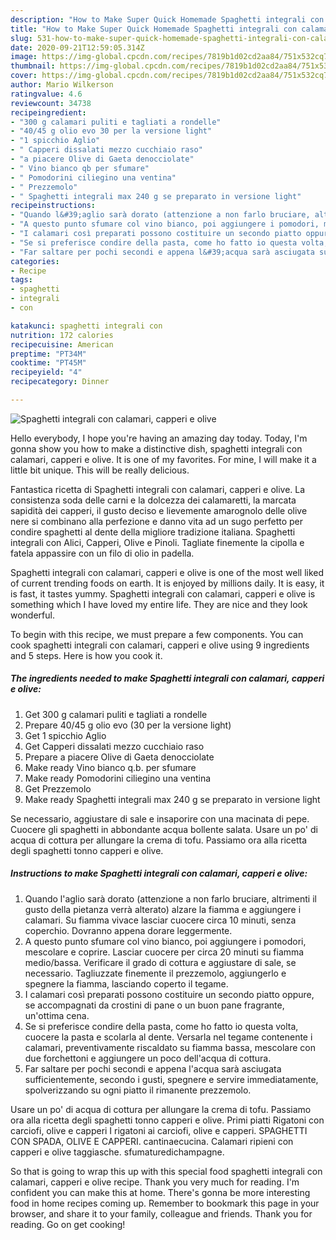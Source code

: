 ```yaml
---
description: "How to Make Super Quick Homemade Spaghetti integrali con calamari, capperi e olive"
title: "How to Make Super Quick Homemade Spaghetti integrali con calamari, capperi e olive"
slug: 531-how-to-make-super-quick-homemade-spaghetti-integrali-con-calamari-capperi-e-olive
date: 2020-09-21T12:59:05.314Z
image: https://img-global.cpcdn.com/recipes/7819b1d02cd2aa84/751x532cq70/spaghetti-integrali-con-calamari-capperi-e-olive-recipe-main-photo.jpg
thumbnail: https://img-global.cpcdn.com/recipes/7819b1d02cd2aa84/751x532cq70/spaghetti-integrali-con-calamari-capperi-e-olive-recipe-main-photo.jpg
cover: https://img-global.cpcdn.com/recipes/7819b1d02cd2aa84/751x532cq70/spaghetti-integrali-con-calamari-capperi-e-olive-recipe-main-photo.jpg
author: Mario Wilkerson
ratingvalue: 4.6
reviewcount: 34738
recipeingredient:
- "300 g calamari puliti e tagliati a rondelle"
- "40/45 g olio evo 30 per la versione light"
- "1 spicchio Aglio"
- " Capperi dissalati mezzo cucchiaio raso"
- "a piacere Olive di Gaeta denocciolate"
- " Vino bianco qb per sfumare"
- " Pomodorini ciliegino una ventina"
- " Prezzemolo"
- " Spaghetti integrali max 240 g se preparato in versione light"
recipeinstructions:
- "Quando l&#39;aglio sarà dorato (attenzione a non farlo bruciare, altrimenti il gusto della pietanza verrà alterato) alzare la fiamma e aggiungere i calamari. Su fiamma vivace lasciar cuocere circa 10 minuti, senza coperchio. Dovranno appena dorare leggermente."
- "A questo punto sfumare col vino bianco, poi aggiungere i pomodori, mescolare e coprire. Lasciar cuocere per circa 20 minuti su fiamma medio/bassa. Verificare il grado di cottura e aggiustare di sale, se necessario. Tagliuzzate finemente il prezzemolo, aggiungerlo e spegnere la fiamma, lasciando coperto il tegame."
- "I calamari così preparati possono costituire un secondo piatto oppure, se accompagnati da crostini di pane o un buon pane fragrante, un&#39;ottima cena."
- "Se si preferisce condire della pasta, come ho fatto io questa volta, cuocere la pasta e scolarla al dente. Versarla nel tegame contenente i calamari, preventivamente riscaldato su fiamma bassa, mescolare con due forchettoni e aggiungere un poco dell&#39;acqua di cottura."
- "Far saltare per pochi secondi e appena l&#39;acqua sarà asciugata sufficientemente, secondo i gusti, spegnere e servire immediatamente, spolverizzando su ogni piatto il rimanente prezzemolo."
categories:
- Recipe
tags:
- spaghetti
- integrali
- con

katakunci: spaghetti integrali con 
nutrition: 172 calories
recipecuisine: American
preptime: "PT34M"
cooktime: "PT45M"
recipeyield: "4"
recipecategory: Dinner

---
```



![Spaghetti integrali con calamari, capperi e olive](https://img-global.cpcdn.com/recipes/7819b1d02cd2aa84/751x532cq70/spaghetti-integrali-con-calamari-capperi-e-olive-recipe-main-photo.jpg)

Hello everybody, I hope you're having an amazing day today. Today, I'm gonna show you how to make a distinctive dish, spaghetti integrali con calamari, capperi e olive. It is one of my favorites. For mine, I will make it a little bit unique. This will be really delicious.

Fantastica ricetta di Spaghetti integrali con calamari, capperi e olive. La consistenza soda delle carni e la dolcezza dei calamaretti, la marcata sapidità dei capperi, il gusto deciso e lievemente amarognolo delle olive nere si combinano alla perfezione e danno vita ad un sugo perfetto per condire spaghetti al dente della migliore tradizione italiana. Spaghetti integrali con Alici, Capperi, Olive e Pinoli. Tagliate finemente la cipolla e fatela appassire con un filo di olio in padella.

Spaghetti integrali con calamari, capperi e olive is one of the most well liked of current trending foods on earth. It is enjoyed by millions daily. It is easy, it is fast, it tastes yummy. Spaghetti integrali con calamari, capperi e olive is something which I have loved my entire life. They are nice and they look wonderful.


To begin with this recipe, we must prepare a few components. You can cook spaghetti integrali con calamari, capperi e olive using 9 ingredients and 5 steps. Here is how you cook it.

<!--inarticleads1-->

##### The ingredients needed to make Spaghetti integrali con calamari, capperi e olive:

1. Get 300 g calamari puliti e tagliati a rondelle
1. Prepare 40/45 g olio evo (30 per la versione light)
1. Get 1 spicchio Aglio
1. Get  Capperi dissalati mezzo cucchiaio raso
1. Prepare a piacere Olive di Gaeta denocciolate
1. Make ready  Vino bianco q.b. per sfumare
1. Make ready  Pomodorini ciliegino una ventina
1. Get  Prezzemolo
1. Make ready  Spaghetti integrali max 240 g se preparato in versione light


Se necessario, aggiustare di sale e insaporire con una macinata di pepe. Cuocere gli spaghetti in abbondante acqua bollente salata. Usare un po&#39; di acqua di cottura per allungare la crema di tofu. Passiamo ora alla ricetta degli spaghetti tonno capperi e olive. 

<!--inarticleads2-->

##### Instructions to make Spaghetti integrali con calamari, capperi e olive:

1. Quando l&#39;aglio sarà dorato (attenzione a non farlo bruciare, altrimenti il gusto della pietanza verrà alterato) alzare la fiamma e aggiungere i calamari. Su fiamma vivace lasciar cuocere circa 10 minuti, senza coperchio. Dovranno appena dorare leggermente.
1. A questo punto sfumare col vino bianco, poi aggiungere i pomodori, mescolare e coprire. Lasciar cuocere per circa 20 minuti su fiamma medio/bassa. Verificare il grado di cottura e aggiustare di sale, se necessario. Tagliuzzate finemente il prezzemolo, aggiungerlo e spegnere la fiamma, lasciando coperto il tegame.
1. I calamari così preparati possono costituire un secondo piatto oppure, se accompagnati da crostini di pane o un buon pane fragrante, un&#39;ottima cena.
1. Se si preferisce condire della pasta, come ho fatto io questa volta, cuocere la pasta e scolarla al dente. Versarla nel tegame contenente i calamari, preventivamente riscaldato su fiamma bassa, mescolare con due forchettoni e aggiungere un poco dell&#39;acqua di cottura.
1. Far saltare per pochi secondi e appena l&#39;acqua sarà asciugata sufficientemente, secondo i gusti, spegnere e servire immediatamente, spolverizzando su ogni piatto il rimanente prezzemolo.


Usare un po&#39; di acqua di cottura per allungare la crema di tofu. Passiamo ora alla ricetta degli spaghetti tonno capperi e olive. Primi piatti Rigatoni con carciofi, olive e capperi I rigatoni ai carciofi, olive e capperi. SPAGHETTI CON SPADA, OLIVE E CAPPERI. cantinaecucina. Calamari ripieni con capperi e olive taggiasche. sfumaturedichampagne. 

So that is going to wrap this up with this special food spaghetti integrali con calamari, capperi e olive recipe. Thank you very much for reading. I'm confident you can make this at home. There's gonna be more interesting food in home recipes coming up. Remember to bookmark this page in your browser, and share it to your family, colleague and friends. Thank you for reading. Go on get cooking!
